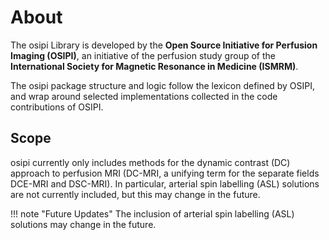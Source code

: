 # About

The osipi Library is developed by the **Open Source Initiative for Perfusion Imaging (OSIPI)**, an initiative of the perfusion study group of the **International Society for Magnetic Resonance in Medicine (ISMRM)**.

The osipi package structure and logic follow the lexicon defined by OSIPI, and wrap around selected implementations collected in the code contributions of OSIPI.

## Scope

osipi currently only includes methods for the dynamic contrast (DC) approach to perfusion MRI (DC-MRI, a unifying term for the separate fields DCE-MRI and DSC-MRI). In particular, arterial spin labelling (ASL) solutions are not currently included, but this may change in the future.

!!! note "Future Updates"
    The inclusion of arterial spin labelling (ASL) solutions may change in the future.
